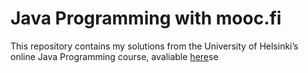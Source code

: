 # Java Programming with mooc.fi
This repository contains my solutions from the University of Helsinki’s online Java Programming course, avaliable [here](https://java-programming.mooc.fi/)se
